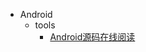- Android
  - tools
    - [Android源码在线阅读](https://github.com/youngcodemasters/blogs-primary/blob/master/Android/tools/Android%E6%BA%90%E7%A0%81%E5%9C%A8%E7%BA%BF%E9%98%85%E8%AF%BB.md)

